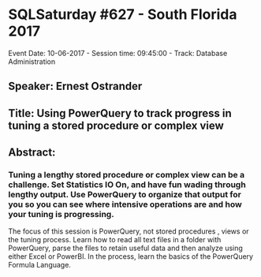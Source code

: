 # SQLSaturday #627 - South Florida 2017
Event Date: 10-06-2017 - Session time: 09:45:00 - Track: Database Administration
## Speaker: Ernest Ostrander
## Title: Using PowerQuery to track progress in tuning a stored procedure or complex view
## Abstract:
### Tuning a lengthy stored procedure or complex view can be a challenge. Set Statistics IO On, and have fun wading through lengthy output. Use PowerQuery to organize that output for you so you can see where intensive operations are and how your tuning is progressing. 
The focus of this session is PowerQuery, not stored procedures , views or the tuning process. Learn how to read all text files in a folder with PowerQuery, parse the files to retain useful data and then analyze using either Excel or PowerBI. In the process, learn the basics of the PowerQuery Formula Language.
